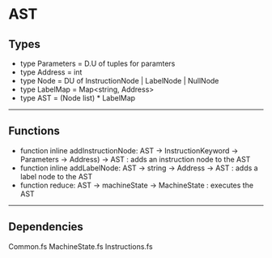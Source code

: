 # AST

## Types

* type Parameters = D.U of tuples for paramters
* type Address = int
* type Node = DU of InstructionNode | LabelNode | NullNode
* type LabelMap = Map<string, Address>
* type AST = (Node list) * LabelMap

---
## Functions

* function inline addInstructionNode: AST -> InstructionKeyword -> Parameters -> Address) -> AST : adds an instruction node to the AST
* function inline addLabelNode: AST -> string -> Address -> AST : adds a label node to the AST
* function reduce: AST -> machineState -> MachineState : executes the AST
---
## Dependencies

Common.fs
MachineState.fs
Instructions.fs